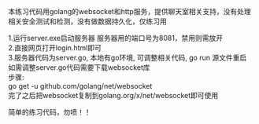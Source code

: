本练习代码用golang的websocket和http服务，提供聊天室相关支持，没有处理相关安全测试和检测，没有做数据持久化，仅练习用

1.运行server.exe启动服务器
  服务器用的端口号为8081，禁用则需放开<br>
2.直接网页打开login.html即可<br>
3.服务器代码为server.go, 本地有go环境, 可调整相关代码, go run 源文件重启<br>
  如需调整server.go代码需要下载websocket库<br>
  步骤:<br>
  go get -u github.com/golang/net/websocket<br>
  完了之后把websocket复制到golang.org/x/net/websocket即可使用<br>

简单的练习代码，勿喷！！

